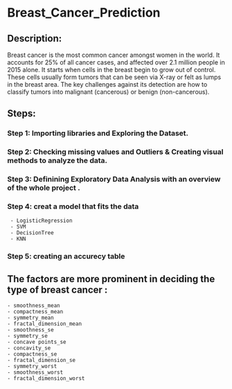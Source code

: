 # Breast_Cancer_Prediction
## Description: 
Breast cancer is the most common cancer amongst women in the
world. It accounts for 25% of all cancer cases, and affected over 2.1 million people
in 2015 alone. It starts when cells in the breast begin to grow out of control.
These cells usually form tumors that can be seen via X-ray or felt as lumps in the
breast area. The key challenges against its detection are how to classify tumors
into malignant (cancerous) or benign (non-cancerous).

## Steps:

### Step 1: Importing libraries and Exploring the Dataset.

### Step 2: Checking missing values and Outliers & Creating visual methods to analyze the data.

### Step 3: Definining Exploratory Data Analysis with an overview of the whole project .
### Step 4: creat a model that fits the data
     - LogisticRegression
     - SVM
     - DecisionTree
     - KNN

### Step 5: creating an accurecy table

## The factors are more prominent in deciding the type of breast cancer :
    - smoothness_mean
    - compactness_mean
    - symmetry_mean
    - fractal_dimension_mean
    - smoothness_se
    - symmetry_se
    - concave points_se
    - concavity_se
    - compactness_se
    - fractal_dimension_se
    - symmetry_worst
    - smoothness_worst
    - fractal_dimension_worst


